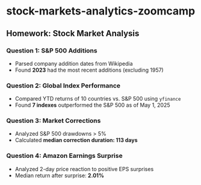 # stock-markets-analytics-zoomcamp

## Homework: Stock Market Analysis

### Question 1: S&P 500 Additions
- Parsed company addition dates from Wikipedia
- Found **2023** had the most recent additions (excluding 1957)

### Question 2: Global Index Performance
- Compared YTD returns of 10 countries vs. S&P 500 using `yfinance`
- Found **7 indexes** outperformed the S&P 500 as of May 1, 2025

### Question 3: Market Corrections
- Analyzed S&P 500 drawdowns > 5%
- Calculated **median correction duration: 113 days**

### Question 4: Amazon Earnings Surprise
- Analyzed 2-day price reaction to positive EPS surprises
- Median return after surprise: **2.01%**
